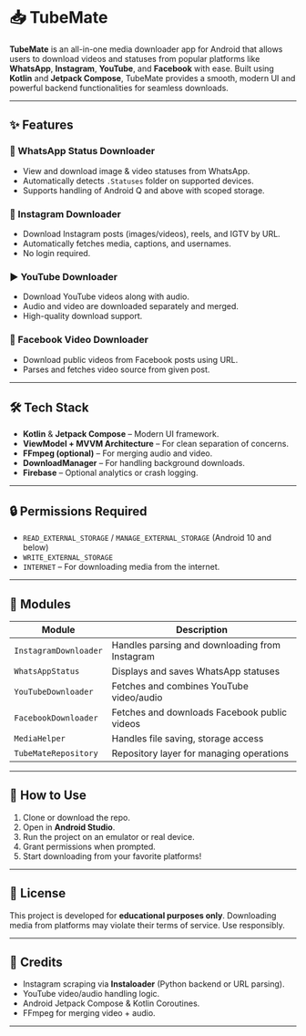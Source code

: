 # 📥 TubeMate

**TubeMate** is an all-in-one media downloader app for Android that allows users to download videos and statuses from popular platforms like **WhatsApp**, **Instagram**, **YouTube**, and **Facebook** with ease. Built using **Kotlin** and **Jetpack Compose**, TubeMate provides a smooth, modern UI and powerful backend functionalities for seamless downloads.

---

## ✨ Features

### 📱 WhatsApp Status Downloader
- View and download image & video statuses from WhatsApp.
- Automatically detects `.Statuses` folder on supported devices.
- Supports handling of Android Q and above with scoped storage.

### 📸 Instagram Downloader
- Download Instagram posts (images/videos), reels, and IGTV by URL.
- Automatically fetches media, captions, and usernames.
- No login required.

### ▶️ YouTube Downloader
- Download YouTube videos along with audio.
- Audio and video are downloaded separately and merged.
- High-quality download support.

### 📘 Facebook Video Downloader
- Download public videos from Facebook posts using URL.
- Parses and fetches video source from given post.

---

## 🛠️ Tech Stack

- **Kotlin** & **Jetpack Compose** – Modern UI framework.
- **ViewModel + MVVM Architecture** – For clean separation of concerns.
- **FFmpeg (optional)** – For merging audio and video.
- **DownloadManager** – For handling background downloads.
- **Firebase** – Optional analytics or crash logging.

---

## 🔒 Permissions Required

- `READ_EXTERNAL_STORAGE` / `MANAGE_EXTERNAL_STORAGE` (Android 10 and below)
- `WRITE_EXTERNAL_STORAGE`
- `INTERNET` – For downloading media from the internet.

---

## 🧪 Modules

| Module              | Description |
|---------------------|-------------|
| `InstagramDownloader` | Handles parsing and downloading from Instagram |
| `WhatsAppStatus`      | Displays and saves WhatsApp statuses |
| `YouTubeDownloader`   | Fetches and combines YouTube video/audio |
| `FacebookDownloader`  | Fetches and downloads Facebook public videos |
| `MediaHelper`         | Handles file saving, storage access |
| `TubeMateRepository`  | Repository layer for managing operations |

---

## 🚀 How to Use

1. Clone or download the repo.
2. Open in **Android Studio**.
3. Run the project on an emulator or real device.
4. Grant permissions when prompted.
5. Start downloading from your favorite platforms!

---

## 📜 License

This project is developed for **educational purposes only**. Downloading media from platforms may violate their terms of service. Use responsibly.

---

## 🙌 Credits

- Instagram scraping via **Instaloader** (Python backend or URL parsing).
- YouTube video/audio handling logic.
- Android Jetpack Compose & Kotlin Coroutines.
- FFmpeg for merging video + audio.

---


